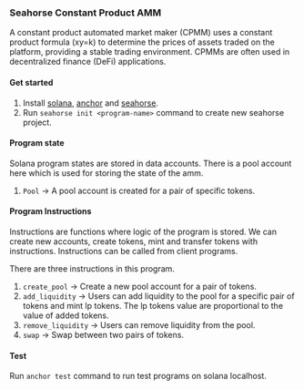### Seahorse Constant Product AMM

A constant product automated market maker (CPMM) uses a constant product formula (xy=k) to determine the prices of assets traded on the platform, providing a stable trading environment. CPMMs are often used in decentralized finance (DeFi) applications.

#### Get started

1. Install [solana](https://docs.solana.com/cli/install-solana-cli-tools), [anchor](https://www.anchor-lang.com/docs/installation) and [seahorse](https://seahorse-lang.org/docs/installation). 
2. Run `seahorse init <program-name>` command to create new seahorse project.

#### Program state

Solana program states are stored in data accounts. There is a pool account here which is used for storing the state of the amm.

1. `Pool` -> A pool account is created for a pair of specific tokens.

#### Program Instructions

Instructions are functions where logic of the program is stored. We can create new accounts, create tokens, mint and transfer tokens with instructions. Instructions can be called from client programs.

There are three instructions in this program.

1. `create_pool` -> Create a new pool account for a pair of tokens.
2. `add_liquidity` -> Users can add liquidity to the pool for a specific pair of tokens and mint lp tokens. The lp tokens value are proportional to the value of added tokens.
3. `remove_liquidity` -> Users can remove liquidity from the pool.
4. `swap` -> Swap between two pairs of tokens. 

#### Test
Run `anchor test` command to run test programs on solana localhost.
